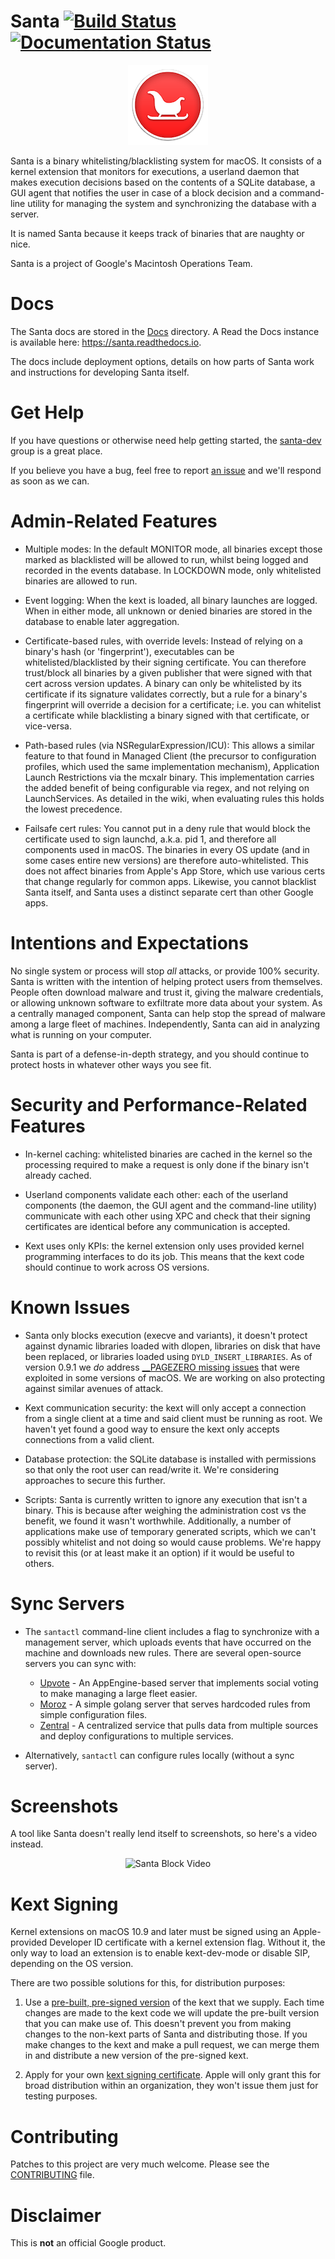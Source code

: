 # Santa [![Build Status][build-status-img]][build-status-link] [![Documentation Status][doc-status-img]][doc-status-link]

[build-status-img]: https://travis-ci.org/google/santa.png?branch=master
[build-status-link]: https://travis-ci.org/google/santa
[doc-status-img]: https://readthedocs.org/projects/santa/badge/?version=latest
[doc-status-link]: https://santa.readthedocs.io/en/latest/?badge=latest

<p align="center">
    <img src="./Source/santa/Resources/Images.xcassets/AppIcon.appiconset/santa-hat-icon-128.png" alt="Santa Icon" />
</p>

Santa is a binary whitelisting/blacklisting system for macOS. It consists of a
kernel extension that monitors for executions, a userland daemon that makes
execution decisions based on the contents of a SQLite database, a GUI agent
that notifies the user in case of a block decision and a command-line utility
for managing the system and synchronizing the database with a server.

It is named Santa because it keeps track of binaries that are naughty or nice.

Santa is a project of Google's Macintosh Operations Team.

# Docs

The Santa docs are stored in the
[Docs](https://github.com/google/santa/blob/master/docs) directory. A Read the
Docs instance is available here: https://santa.readthedocs.io.

The docs include deployment options, details on how parts of Santa work and
instructions for developing Santa itself.

# Get Help

If you have questions or otherwise need help getting started,
the [santa-dev](https://groups.google.com/forum/#!forum/santa-dev) group is a
great place.

If you believe you have a bug, feel free to report [an
issue](https://github.com/google/santa/isues) and we'll respond as soon as we
can.


# Admin-Related Features

* Multiple modes: In the default MONITOR mode, all binaries except those marked
  as blacklisted will be allowed to run, whilst being logged and recorded in
  the events database. In LOCKDOWN mode, only whitelisted binaries are allowed
  to run.

* Event logging: When the kext is loaded, all binary launches are logged.  When
  in either mode, all unknown or denied binaries are stored in the database to
  enable later aggregation.

* Certificate-based rules, with override levels: Instead of relying on a
  binary's hash (or 'fingerprint'), executables can be whitelisted/blacklisted
  by their signing certificate. You can therefore trust/block all binaries by a
  given publisher that were signed with that cert across version updates. A
  binary can only be whitelisted by its certificate if its signature validates
  correctly, but a rule for a binary's fingerprint will override a decision for
  a certificate; i.e. you can whitelist a certificate while blacklisting a
  binary signed with that certificate, or vice-versa.

* Path-based rules (via NSRegularExpression/ICU): This allows a similar feature
  to that found in Managed Client (the precursor to configuration profiles,
  which used the same implementation mechanism), Application Launch
  Restrictions via the mcxalr binary. This implementation carries the added
  benefit of being configurable via regex, and not relying on LaunchServices.
  As detailed in the wiki, when evaluating rules this holds the lowest
  precedence.

* Failsafe cert rules: You cannot put in a deny rule that would block the
  certificate used to sign launchd, a.k.a. pid 1, and therefore all components
  used in macOS. The binaries in every OS update (and in some cases entire new
  versions) are therefore auto-whitelisted. This does not affect binaries from
  Apple's App Store, which use various certs that change regularly for common
  apps. Likewise, you cannot blacklist Santa itself, and Santa uses a distinct
  separate cert than other Google apps.

# Intentions and Expectations

No single system or process will stop *all* attacks, or provide 100% security.
Santa is written with the intention of helping protect users from themselves.
People often download malware and trust it, giving the malware credentials, or
allowing unknown software to exfiltrate more data about your system. As a
centrally managed component, Santa can help stop the spread of malware among a
large fleet of machines. Independently, Santa can aid in analyzing what is
running on your computer.

Santa is part of a defense-in-depth strategy, and you should continue to
protect hosts in whatever other ways you see fit.

# Security and Performance-Related Features

* In-kernel caching: whitelisted binaries are cached in the kernel so the
  processing required to make a request is only done if the binary isn't
  already cached.

* Userland components validate each other: each of the userland components (the
  daemon, the GUI agent and the command-line utility) communicate with each
  other using XPC and check that their signing certificates are identical
  before any communication is accepted.

* Kext uses only KPIs: the kernel extension only uses provided kernel
  programming interfaces to do its job. This means that the kext code should
  continue to work across OS versions.

# Known Issues

* Santa only blocks execution (execve and variants), it doesn't protect against
  dynamic libraries loaded with dlopen, libraries on disk that have been
  replaced, or libraries loaded using `DYLD_INSERT_LIBRARIES`. As of version
  0.9.1 we *do* address [__PAGEZERO missing issues](b87482e) that were
  exploited in some versions of macOS. We are working on also protecting
  against similar avenues of attack.

* Kext communication security: the kext will only accept a connection from a
  single client at a time and said client must be running as root. We haven't
  yet found a good way to ensure the kext only accepts connections from a valid
  client.

* Database protection: the SQLite database is installed with permissions so
  that only the root user can read/write it. We're considering approaches to
  secure this further.

* Scripts: Santa is currently written to ignore any execution that isn't a
  binary. This is because after weighing the administration cost vs the
  benefit, we found it wasn't worthwhile. Additionally, a number of
  applications make use of temporary generated scripts, which we can't possibly
  whitelist and not doing so would cause problems. We're happy to revisit this
  (or at least make it an option) if it would be useful to others.

# Sync Servers

* The `santactl` command-line client includes a flag to synchronize with a
  management server, which uploads events that have occurred on the machine and
  downloads new rules. There are several open-source servers you can sync with:

    * [Upvote](https://github.com/google/upvote) - An AppEngine-based server
      that implements social voting to make managing a large fleet easier.
    * [Moroz](https://github.com/groob/moroz) - A simple golang server that
      serves hardcoded rules from simple configuration files.
    * [Zentral](https://github.com/zentralopensource/zentral/wiki) - A
      centralized service that pulls data from multiple sources and deploy
      configurations to multiple services.

* Alternatively, `santactl` can configure rules locally (without a sync
  server).

# Screenshots

A tool like Santa doesn't really lend itself to screenshots, so here's a video
instead.

<p align="center"> <img src="https://zippy.gfycat.com/MadFatalAmphiuma.gif"
alt="Santa Block Video" /> </p>

# Kext Signing
Kernel extensions on macOS 10.9 and later must be signed using an Apple-provided
Developer ID certificate with a kernel extension flag. Without it, the only way
to load an extension is to enable kext-dev-mode or disable SIP, depending on
the OS version.

There are two possible solutions for this, for distribution purposes:

1) Use a [pre-built, pre-signed
version](https://github.com/google/santa/releases) of the kext that we supply.
Each time changes are made to the kext code we will update the pre-built
version that you can make use of. This doesn't prevent you from making changes
to the non-kext parts of Santa and distributing those.  If you make changes to
the kext and make a pull request, we can merge them in and distribute a new
version of the pre-signed kext.

2) Apply for your own [kext signing
certificate](https://developer.apple.com/contact/kext/).  Apple will only grant
this for broad distribution within an organization, they won't issue them just
for testing purposes.

# Contributing
Patches to this project are very much welcome. Please see the
[CONTRIBUTING](https://github.com/google/santa/blob/master/CONTRIBUTING.md)
file.

# Disclaimer
This is **not** an official Google product.

